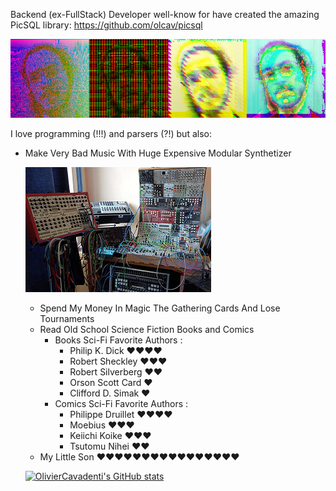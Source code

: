 
Backend (ex-FullStack) Developer well-know for have created the amazing PicSQL library: https://github.com/olcav/picsql

![](pic.png)

I love programming (!!!) and parsers (?!) but also:
<ul>
<li>Make Very Bad Music With Huge Expensive Modular Synthetizer</li> 

![](modular.png)

- Spend My Money In Magic The Gathering Cards And Lose Tournaments
- Read Old School Science Fiction Books and Comics
  - Books Sci-Fi Favorite Authors :
    - Philip K. Dick ❤️❤️❤️❤️
    - Robert Sheckley ❤️❤️❤️
    - Robert Silverberg ❤️❤️
    - Orson Scott Card ❤️
    - Clifford D. Simak ❤️
  - Comics Sci-Fi Favorite Authors :
    - Philippe Druillet ❤️❤️❤️❤️
    - Moebius ❤️❤️❤️️️
    - Keiichi Koike ❤️❤️❤️
    - Tsutomu Nihei ❤️❤️
- My Little Son ❤️❤️❤️❤️❤️❤️❤️❤️❤️❤️❤️❤️❤️❤️❤️❤️


[![OlivierCavadenti's GitHub stats](https://github-readme-stats.vercel.app/api?username=OlivierCavadenti)](https://github.com/OlivierCavadenti/github-readme-stats)
